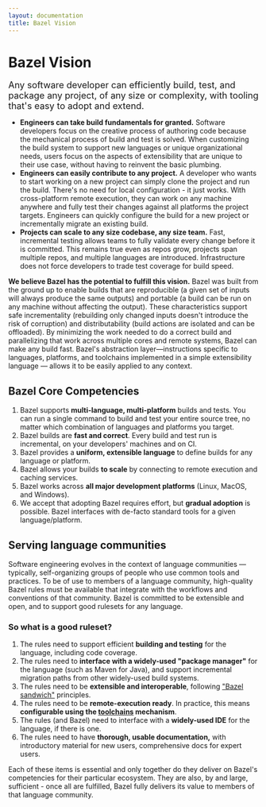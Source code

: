 ```yaml
---
layout: documentation
title: Bazel Vision
---
```


# Bazel Vision

<font size='+1'>Any software developer can efficiently build, test, and package
any project, of any size or complexity, with tooling that's easy to adopt and
extend.</font>

*   **Engineers can take build fundamentals for granted.** Software developers
    focus on the creative process of authoring code because the mechanical
    process of build and test is solved. When customizing the build system to
    support new languages or unique organizational needs, users focus on the
    aspects of extensibility that are unique to their use case, without having
    to reinvent the basic plumbing.
*   **Engineers can easily contribute to any project.** A developer who wants to
    start working on a new project can simply clone the project and run the
    build. There's no need for local configuration - it just works. With
    cross-platform remote execution, they can work on any machine anywhere and
    fully test their changes against all platforms the project targets.
    Engineers can quickly configure the build for a new project or incrementally
    migrate an existing build.
*   **Projects can scale to any size codebase, any size team.** Fast,
    incremental testing allows teams to fully validate every change before it is
    committed. This remains true even as repos grow, projects span multiple
    repos, and multiple languages are introduced. Infrastructure does not force
    developers to trade test coverage for build speed.

**We believe Bazel has the potential to fulfill this vision.** Bazel was built
from the ground up to enable builds that are reproducible (a given set of inputs
will always produce the same outputs) and portable (a build can be run on any
machine without affecting the output). These characteristics support safe
incrementality (rebuilding only changed inputs doesn't introduce the risk of
corruption) and distributability (build actions are isolated and can be
offloaded). By minimizing the work needed to do a correct build and
parallelizing that work across multiple cores and remote systems, Bazel can make
any build fast. Bazel's abstraction layer—instructions specific to languages,
platforms, and toolchains implemented in a simple extensibility language —
allows it to be easily applied to any context.

## Bazel Core Competencies

1.  Bazel supports **multi-language, multi-platform** builds and tests. You can
    run a single command to build and test your entire source tree, no matter
    which combination of languages and platforms you target.
1.  Bazel builds are **fast and correct**. Every build and test run is
    incremental, on your developers' machines and on CI.
1.  Bazel provides a **uniform, extensible language** to define builds for any
    language or platform.
1.  Bazel allows your builds **to scale** by connecting to remote execution and
    caching services.
1.  Bazel works across **all major development platforms** (Linux, MacOS, and
    Windows).
1.  We accept that adopting Bazel requires effort, but **gradual adoption** is
    possible. Bazel interfaces with de-facto standard tools for a given
    language/platform.

## Serving language communities

Software engineering evolves in the context of language communities — typically,
self-organizing groups of people who use common tools and practices. To be of
use to members of a language community, high-quality Bazel rules must be
available that integrate with the workflows and conventions of that community.
Bazel is committed to be extensible and open, and to support good rulesets for
any language.

### So what is a good ruleset?

1.  The rules need to support efficient **building and testing** for the
    language, including code coverage.
1.  The rules need to **interface with a widely-used "package manager"** for the
    language (such as Maven for Java), and support incremental migration paths
    from other widely-used build systems.
1.  The rules need to be **extensible and interoperable**, following
    ["Bazel sandwich"](https://bazel.build/designs/2016/08/04/extensibility-for-native-rules.html)
    principles.
1.  The rules need to be **remote-execution ready**. In practice, this means
    **configurable using the [toolchains](toolchains.html) mechanism**.
1.  The rules (and Bazel) need to interface with a **widely-used IDE** for the
    language, if there is one.
1.  The rules need to have **thorough, usable documentation,** with introductory
    material for new users, comprehensive docs for expert users.

Each of these items is essential and only together do they deliver on Bazel's
competencies for their particular ecosystem. They are also, by and large,
sufficient - once all are fulfilled, Bazel fully delivers its value to members
of that language community.
